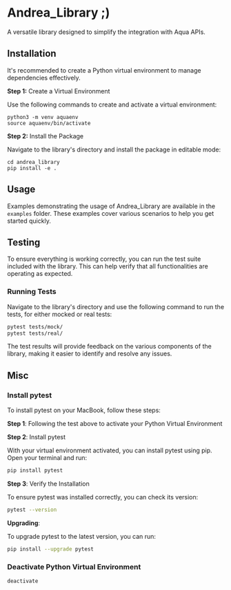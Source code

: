# Andrea_Library ;)

A versatile library designed to simplify the integration with Aqua APIs.

## Installation

It's recommended to create a Python virtual environment to manage dependencies effectively.

**Step 1:** Create a Virtual Environment

Use the following commands to create and activate a virtual environment:
```
python3 -m venv aquaenv
source aquaenv/bin/activate
```

**Step 2:** Install the Package

Navigate to the library's directory and install the package in editable mode:
```
cd andrea_library
pip install -e .
```

## Usage

Examples demonstrating the usage of Andrea_Library are available in the `examples` folder. These examples cover various scenarios to help you get started quickly.


## Testing
To ensure everything is working correctly, you can run the test suite included with the library. This can help verify that all functionalities are operating as expected.
### Running Tests
Navigate to the library's directory and use the following command to run the tests, for either mocked or real tests:
```bash
pytest tests/mock/
pytest tests/real/
```

The test results will provide feedback on the various components of the library, making it easier to identify and resolve any issues.

## Misc
### Install pytest
To install pytest on your MacBook, follow these steps:

**Step 1**: Following the test above to activate your Python Virtual Environment

**Step 2**: Install pytest

With your virtual environment activated, you can install pytest using pip. Open your terminal and run:
```bash
pip install pytest
```

**Step 3**: Verify the Installation

To ensure pytest was installed correctly, you can check its version:
```bash
pytest --version
```

**Upgrading**: 

To upgrade pytest to the latest version, you can run:
```bash
pip install --upgrade pytest
```

### Deactivate Python Virtual Environment
```bash
deactivate
```